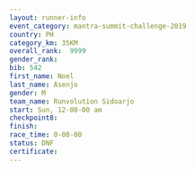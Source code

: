 ```yaml
---
layout: runner-info 
event_category: mantra-summit-challenge-2019 
country: PH
category_km: 35KM 
overall_rank:  9999
gender_rank: 
bib: 542
first_name: Noel
last_name: Asenjo
gender: M
team_name: Runvolution Sidoarjo
start: Sun, 12-00-00 am
checkpoint8: 
finish: 
race_time: 0-00-00
status: DNF
certificate: 
---
```


